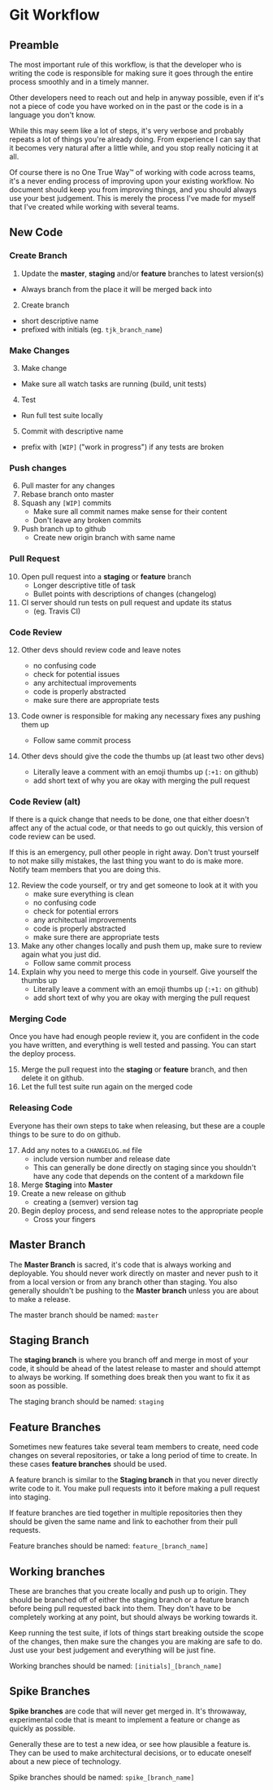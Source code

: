 Git Workflow
============

## Preamble

The most important rule of this workflow, is that the developer who is writing the code is responsible for making sure it goes through the entire process smoothly and in a timely manner.

Other developers need to reach out and help in anyway possible, even if it's not a piece of code you have worked on in the past or the code is in a language you don't know.

While this may seem like a lot of steps, it's very verbose and probably repeats a lot of things you're already doing. From experience I can say that it becomes very natural after a little while, and you stop really noticing it at all.

Of course there is no One True Way™ of working with code across teams, it's a never ending process of improving upon your existing workflow. No document should keep you from improving things, and you should always use your best judgement. This is merely the process I've made for myself that I've created while working with several teams. 

## New Code

### Create Branch

1. Update the **master**, **staging** and/or **feature** branches to latest version(s)
  - Always branch from the place it will be merged back into
2. Create branch 
  - short descriptive name
  - prefixed with initials (eg. `tjk_branch_name`)

### Make Changes

3. Make change
  - Make sure all watch tasks are running (build, unit tests)
4. Test
  - Run full test suite locally
5. Commit with descriptive name
  - prefix with `[WIP]` ("work in progress") if any tests are broken 

### Push changes

6. Pull master for any changes
7. Rebase branch onto master
8. Squash any `[WIP]` commits
    - Make sure all commit names make sense for their content
    - Don't leave any broken commits
9. Push branch up to github
    - Create new origin branch with same name

### Pull Request

10. Open pull request into a **staging** or **feature** branch
    - Longer descriptive title of task
    - Bullet points with descriptions of changes (changelog)
11. CI server should run tests on pull request and update its status
    - (eg. Travis CI)

### Code Review

12. Other devs should review code and leave notes
    - no confusing code
    - check for potential issues
    - any architectual improvements
    - code is properly abstracted
    - make sure there are appropriate tests

13. Code owner is responsible for making any necessary fixes any pushing them up
    - Follow same commit process
14. Other devs should give the code the thumbs up (at least two other devs)
    - Literally leave a comment with an emoji thumbs up (`:+1:` on github)
    - add short text of why you are okay with merging the pull request

### Code Review (alt)

If there is a quick change that needs to be done, one that either doesn't affect any of the actual code, or that needs to go out quickly, this version of code review can be used.

If this is an emergency, pull other people in right away. Don't trust yourself to not make silly mistakes, the last thing you want to do is make more. Notify team members that you are doing this.

12. Review the code yourself, or try and get someone to look at it with you
    - make sure everything is clean
    - no confusing code
    - check for potential errors
    - any architectual improvements
    - code is properly abstracted
    - make sure there are appropriate tests
13. Make any other changes locally and push them up, make sure to review again what you just did.
    - Follow same commit process
14. Explain why you need to merge this code in yourself. Give yourself the thumbs up
    - Literally leave a comment with an emoji thumbs up (`:+1:` on github)
    - add short text of why you are okay with merging the pull request

### Merging Code

Once you have had enough people review it, you are confident in the code you have written, and everything is well tested and passing. You can start the deploy process.

15. Merge the pull request into the **staging** or **feature** branch, and then delete it on github.
16. Let the full test suite run again on the merged code

### Releasing Code

Everyone has their own steps to take when releasing, but these are a couple things to be sure to do on github.

17. Add any notes to a `CHANGELOG.md` file
    - include version number and release date
    - This can generally be done directly on staging since you shouldn't have any code that depends on the content of a markdown file
18. Merge **Staging** into **Master**
19. Create a new release on github
    - creating a (semver) version tag
20. Begin deploy process, and send release notes to the appropriate people
    - Cross your fingers

## Master Branch

The **Master Branch** is sacred, it's code that is always working and deployable. You should never work directly on master and never push to it from a local version or from any branch other than staging. You also generally shouldn't be pushing to the **Master branch** unless you are about to make a release.

The master branch should be named: `master`

## Staging Branch

The **staging branch** is where you branch off and merge in most of your code, it should be ahead of the latest release to master and should attempt to always be working. If something does break then you want to fix it as soon as possible.

The staging branch should be named: `staging`

## Feature Branches

Sometimes new features take several team members to create, need code changes on several repositories, or take a long period of time to create. In these cases **feature branches** should be used.

A feature branch is similar to the **Staging branch** in that you never directly write code to it. You make pull requests into it before making a pull request into staging.

If feature branches are tied together in multiple repositories then they should be given the same name and link to eachother from their pull requests.

Feature branches should be named: `feature_[branch_name]`

## Working branches

These are branches that you create locally and push up to origin. They should be branched off of either the staging branch or a feature branch before being pull requested back into them. They don't have to be completely working at any point, but should always be working towards it.

Keep running the test suite, if lots of things start breaking outside the scope of the changes, then make sure the changes you are making are safe to do. Just use your best judgement and everything will be just fine.

Working branches should be named: `[initials]_[branch_name]`

## Spike Branches

**Spike branches** are code that will never get merged in. It's throwaway, experimental code that is meant to implement a feature or change as quickly as possible.

Generally these are to test a new idea, or see how plausible a feature is. They can be used to make architectural decisions, or to educate oneself about a new piece of technology. 

Spike branches should be named: `spike_[branch_name]`
